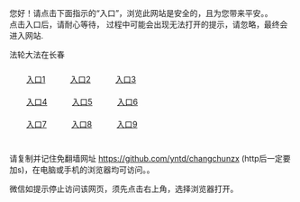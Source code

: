 您好！请点击下面指示的“入口”，浏览此网站是安全的，且为您带来平安。。 <br/>
点击入口后，请耐心等待， 过程中可能会出现无法打开的提示，请忽略，最终会进入网站. </br>

法轮大法在长春<br/>
<div style="padding:10px"><a style="margin:20px" target="_blank" href="https://d29wcxc29idfp7.cloudfront.net/2Qpsp?xzuawlr" id="ccLink1" rel="nofollow">入口1</a> <a target="_blank" style="margin:20px" href="https://dhga4s8tfdt4v.cloudfront.net/2Qpsp?eomjyvq" id="ccLink2" rel="nofollow">入口2</a> <a style="margin:20px" target="_blank" href="https://d10wtauha1k7wo.cloudfront.net/2Qpsp?otwkxay" id="ccLink3" rel="nofollow">入口3</a></div>

<div style="padding:10px" ><a style="margin:20px" target="_blank" href="https://d29wcxc29idfp7.cloudfront.net/2Qpsp?xzuawlr" id="ccLink4" rel="nofollow">入口4</a> <a style="margin:20px" href="https://dhga4s8tfdt4v.cloudfront.net/2Qpsp?eomjyvq" target="_blank" id="ccLink5" rel="nofollow">入口5</a> <a style="margin:20px" href="https://d10wtauha1k7wo.cloudfront.net/2Qpsp?otwkxay" target="_blank" id="ccLink6" rel="nofollow">入口6</a></div>

<div style="padding:10px"><a style="margin:20px" target="_blank" href="https://d29wcxc29idfp7.cloudfront.net/2Qpsp?xzuawlr" id="ccLink7" rel="nofollow">入口7</a> <a style="margin:20px" href="https://dhga4s8tfdt4v.cloudfront.net/2Qpsp?eomjyvq" target="_blank" id="ccLink8" rel="nofollow">入口8</a> <a style="margin:20px" target="_blank" href="https://d10wtauha1k7wo.cloudfront.net/2Qpsp?otwkxay" id="ccLink9" rel="nofollow">入口9</a></div>

<br/>



请复制并记住免翻墙网址 https://github.com/yntd/changchunzx (http后一定要加s)，在电脑或手机的浏览器均可访问。。<br/>

微信如提示停止访问该网页，须先点击右上角，选择浏览器打开。
